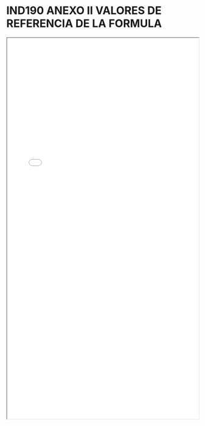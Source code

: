 
# IND190 ANEXO II VALORES DE REFERENCIA DE LA FORMULA

<iframe src="../IND190 ANEXO II VALORES DE REFERENCIA DE LA FORMULA.pdf" width="100%" height="1000px"></iframe>

